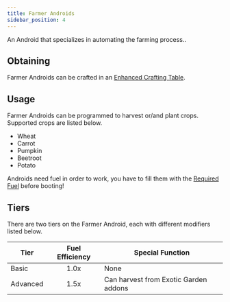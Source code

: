 ```yaml
---
title: Farmer Androids
sidebar_position: 4
---
```


An Android that specializes in automating the farming process..

## Obtaining

Farmer Androids can be crafted in an [Enhanced Crafting Table](Enhanced-Crafting-Table).

## Usage

Farmer Androids can be programmed to harvest or/and plant crops.
Supported crops are listed below.

- Wheat
- Carrot
- Pumpkin
- Beetroot
- Potato

Androids need fuel in order to work, you have to fill them with the [Required Fuel](Normal-Androids#power-source) before booting!

## Tiers

There are two tiers on the Farmer Android, each with different modifiers listed below.

| Tier     | Fuel Efficiency | Special Function                      |
| -------- | :-------------: | ------------------------------------- |
| Basic    | 1.0x            | None                                  |
| Advanced | 1.5x            | Can harvest from Exotic Garden addons |

